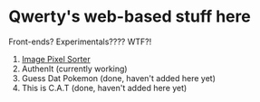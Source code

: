 # Qwerty's web-based stuff here

Front-ends? Experimentals???? WTF?!

1. [Image Pixel Sorter](https://qwertyandrew.github.io/imagePixelSorter/)
2. AuthenIt (currently working)
3. Guess Dat Pokemon (done, haven't added here yet)
4. This is C.A.T (done, haven't added here yet)
